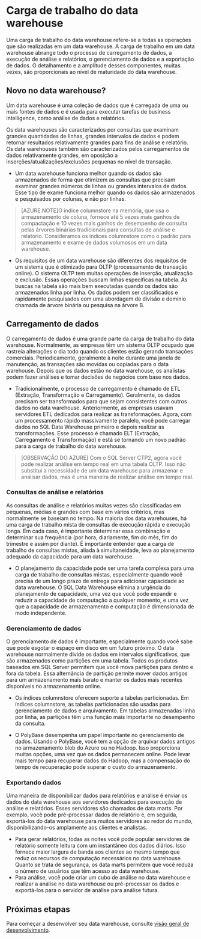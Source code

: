 <properties
   pageTitle="Carga de trabalho do data warehouse"
   description="A elasticidade do SQL Data Warehouse permite expandir, reduzir ou pausar o poder da computação usando uma escala deslizante de DWUs (Unidades de Data Warehouse). Este artigo explica as métricas de data warehouse e como elas se relacionam às DWUs."
   services="sql-data-warehouse"
   documentationCenter="NA"
   authors="barbkess"
   manager="jhubbard"
   editor=""/>

<tags
   ms.service="sql-data-warehouse"
   ms.devlang="NA"
   ms.topic="article"
   ms.tgt_pltfrm="NA"
   ms.workload="data-services"
   ms.date="05/23/2015"
   ms.author="barbkess;JRJ@BigBangData.co.uk"/>

# Carga de trabalho do data warehouse
Uma carga de trabalho do data warehouse refere-se a todas as operações que são realizadas em um data warehouse. A carga de trabalho em um data warehouse abrange todo o processo de carregamento de dados, a execução de análise e relatórios, o gerenciamento de dados e a exportação de dados. O detalhamento e a amplitude desses componentes, muitas vezes, são proporcionais ao nível de maturidade do data warehouse.


## Novo no data warehouse?
Um data warehouse é uma coleção de dados que é carregada de uma ou mais fontes de dados e é usada para executar tarefas de business intelligence, como análise de dados e relatórios.

Os data warehouses são caracterizados por consultas que examinam grandes quantidades de linhas, grandes intervalos de dados e podem retornar resultados relativamente grandes para fins de análise e relatório. Os data warehouses também são caracterizados pelos carregamentos de dados relativamente grandes, em oposição a inserções/atualizações/exclusões pequenas no nível de transação.

- Um data warehouse funciona melhor quando os dados são armazenados de forma que otimizem as consultas que precisam examinar grandes números de linhas ou grandes intervalos de dados. Esse tipo de exame funciona melhor quando os dados são armazenados e pesquisados por colunas, e não por linhas. 

>[AZURE.NOTE]O índice columnstore na memória, que usa o armazenamento de coluna, fornece até 5 vezes mais ganhos de compactação e 10 vezes mais ganhos de desempenho de consulta pelas árvores binárias tradicionais para consultas de análise e relatório. Consideramos os índices columnstore como o padrão para armazenamento e exame de dados volumosos em um data warehouse.

- Os requisitos de um data warehouse são diferentes dos requisitos de um sistema que é otimizado para OLTP (processamento de transação online). O sistema OLTP tem muitas operações de inserção, atualização e exclusão. Essas operações buscam linhas específicas na tabela. As buscas na tabela são mais bem executadas quando os dados são armazenados linha por linha. Os dados podem ser classificados e rapidamente pesquisados com uma abordagem de divisão e domínio chamada de árvore binária ou pesquisa na árvore B.


## Carregamento de dados
O carregamento de dados é uma grande parte da carga de trabalho do data warehouse. Normalmente, as empresas têm um sistema OLTP ocupado que rastreia alterações o dia todo quando os clientes estão gerando transações comerciais. Periodicamente, geralmente à noite durante uma janela de manutenção, as transações são movidas ou copiadas para o data warehouse. Depois que os dados estão no data warehouse, os analistas podem fazer análises e tomar decisões de negócios com base nos dados.

- Tradicionalmente, o processo de carregamento é chamado de ETL (Extração, Transformação e Carregamento). Geralmente, os dados precisam ser transformados para que sejam consistentes com outros dados no data warehouse. Anteriormente, as empresas usavam servidores ETL dedicados para realizar as transformações. Agora, com um processamento rápido massivamente paralelo, você pode carregar dados no SQL Data Warehouse primeiro e depois realizar as transformações. Esse processo é chamado ELT (Extração, Carregamento e Transformação) e está se tornando um novo padrão para a carga de trabalho do data warehouse.

> [OBSERVAÇÃO DO AZURE] Com o SQL Server CTP2, agora você pode realizar análise em tempo real em uma tabela OLTP. Isso não substitui a necessidade de um data warehouse para armazenar e analisar dados, mas é uma maneira de realizar análise em tempo real.
 
### Consultas de análise e relatórios
As consultas de análise e relatórios muitas vezes são classificadas em pequenas, médias e grandes com base em vários critérios, mas normalmente se baseiam no tempo. Na maioria dos data warehouses, há uma carga de trabalho mista de consultas de execução rápida e execução longa. Em cada caso, é importante determinar essa combinação e determinar sua frequência (por hora, diariamente, fim do mês, fim do trimestre e assim por diante). É importante entender que a carga de trabalho de consultas mistas, aliada à simultaneidade, leva ao planejamento adequado da capacidade para um data warehouse.

- O planejamento da capacidade pode ser uma tarefa complexa para uma carga de trabalho de consultas mistas, especialmente quando você precisa de um longo prazo de entrega para adicionar capacidade ao data warehouse. O SQL Data Warehouse elimina a urgência do planejamento de capacidade, uma vez que você pode expandir e reduzir a capacidade de computação a qualquer momento, e uma vez que a capacidade de armazenamento e computação é dimensionada de modo independente.

### Gerenciamento de dados
O gerenciamento de dados é importante, especialmente quando você sabe que pode esgotar o espaço em disco em um futuro próximo. O data warehouse normalmente divide os dados em intervalos significativos, que são armazenados como partições em uma tabela. Todos os produtos baseados em SQL Server permitem que você mova partições para dentro e fora da tabela. Essa alternância de partição permite mover dados antigos para um armazenamento mais barato e manter os dados mais recentes disponíveis no armazenamento online.

- Os índices columnstore oferecem suporte a tabelas particionadas. Em índices columnstore, as tabelas particionadas são usadas para gerenciamento de dados e arquivamento. Em tabelas armazenadas linha por linha, as partições têm uma função mais importante no desempenho da consulta.  
 
- O PolyBase desempenha um papel importante no gerenciamento de dados. Usando o PolyBase, você tem a opção de arquivar dados antigos no armazenamento blob do Azure ou no Hadoop. Isso proporciona muitas opções, uma vez que os dados permanecem online. Pode levar mais tempo para recuperar dados do Hadoop, mas a compensação do tempo de recuperação pode superar o custo do armazenamento.
 
### Exportando dados
Uma maneira de disponibilizar dados para relatórios e análise é enviar os dados do data warehouse aos servidores dedicados para execução de análise e relatórios. Esses servidores são chamados de data marts. Por exemplo, você pode pré-processar dados de relatório e, em seguida, exportá-los do data warehouse para muitos servidores ao redor do mundo, disponibilizando-os amplamente aos clientes e analistas.

- Para gerar relatórios, todas as noites você pode popular servidores de relatório somente leitura com um instantâneo dos dados diários. Isso fornece maior largura de banda aos clientes ao mesmo tempo que reduz os recursos de computação necessários no data warehouse. Quanto se trata de segurança, os data marts permitem que você reduza o número de usuários que têm acesso ao data warehouse.
- Para análise, você pode criar um cubo de análise no data warehouse e realizar a análise no data warehouse ou pré-processar os dados e exportá-los para o servidor de análise para análise futura. 

## Próximas etapas
Para começar a desenvolver seu data warehouse, consulte [visão geral de desenvolvimento][].

<!--Image references-->

<!--Article references-->
[visão geral de desenvolvimento]: sql-data-warehouse-overview-development.md

<!--MSDN references-->

<!--Other web references-->

<!---HONumber=July15_HO3-->